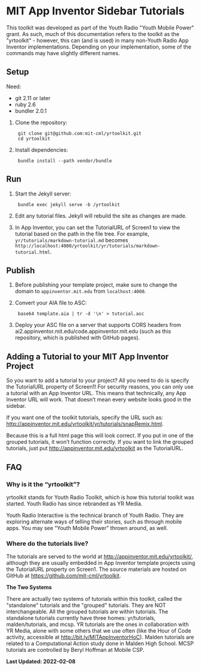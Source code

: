# MIT App Inventor Sidebar Tutorials

This toolkit was developed as part of the Youth Radio "Youth Mobile Power" grant. As such, much of this documentation refers to the toolkit as the "yrtoolkit" - however, this can (and is used) in many non-Youth Radio App Inventor implementations. Depending on your implementation, some of the commands may have slightly different names.

## Setup

Need:

* git 2.11 or later
* ruby 2.6
* bundler 2.0.1

1. Clone the repository:

        git clone git@github.com:mit-cml/yrtoolkit.git
        cd yrtoolkit

2. Install dependencies:

        bundle install --path vendor/bundle

## Run

1. Start the Jekyll server:

        bundle exec jekyll serve -b /yrtoolkit

2. Edit any tutorial files. Jekyll will rebuild the site as changes are made.
3. In App Inventor, you can set the TutorialURL of Screen1 to view the tutorial based on the path in the file tree. For example, `yr/tutorials/markdown-tutorial.md` becomes `http://localhost:4000/yrtoolkit/yr/tutorials/markdown-tutorial.html`.

## Publish

1. Before publishing your template project, make sure to change the domain to `appinventor.mit.edu` from `localhost:4000`.
2. Convert your AIA file to ASC:

        base64 template.aia | tr -d '\n' > tutorial.asc

3. Deploy your ASC file on a server that supports CORS headers from ai2.appinventor.mit.edu/code.appinventor.mit.edu (such as this repository, which is published with GitHub pages).

## Adding a Tutorial to your MIT App Inventor Project

So you want to add a tutorial to your project? All you need to do is specify the TutorialURL property of Screen1! For security reasons, you can only use a tutorial with an App Inventor URL. This means that technically, any App Inventor URL will work. That doesn’t mean every website looks good in the sidebar.

If you want one of the toolkit tutorials, specify the URL such as: http://appinventor.mit.edu/yrtoolkit/yr/tutorials/snapRemix.html.

Because this is a full html page this will look correct. If you put in one of the grouped tutorials, it won’t function correctly. If you want to link the grouped tutorials, just put http://appinventor.mit.edu/yrtoolkit as the TutorialURL.

## FAQ

### Why is it the “yrtoolkit”?

yrtoolkit stands for Youth Radio Toolkit, which is how this tutorial toolkit was started. Youth Radio has since rebranded as YR Media.

Youth Radio Interactive is the technical branch of Youth Radio. They are exploring alternate ways of telling their stories, such as through mobile apps. You may see “Youth Mobile Power” thrown around, as well.

### Where do the tutorials live?

The tutorials are served to the world at http://appinventor.mit.edu/yrtoolkit/, although they are usually embedded in App Inventor template projects using the TutorialURL property on Screen1. The source materials are hosted on GitHub at https://github.com/mit-cml/yrtoolkit.

**The Two Systems**

There are actually two systems of tutorials within this toolkit, called the "standalone" tutorials and the "grouped" tutorials. They are NOT interchangeable. All the grouped tutorials are within tutorials. The standalone tutorials currently have three homes: yr/tutorials, malden/tutorials, and mcsp. YR tutorials are the ones in collaboration with YR Media, alone with some others that we use often (like the Hour of Code activity, accessible at http://bit.ly/MITAppInventorHoC). Malden tutorials are related to a Computational Action study done in Malden High School. MCSP tutorials are controlled by Beryl Hoffman at Mobile CSP. </p>

**Last Updated: 2022-02-08**
